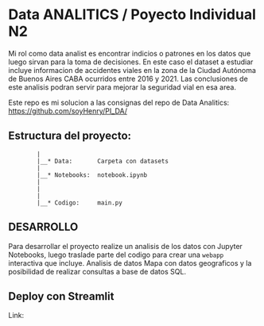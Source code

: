 # Data ANALITICS / Poyecto Individual N2

Mi rol como data analist es encontrar indicios o patrones en los datos que luego sirvan para la toma de decisiones. 
En este caso el dataset a estudiar incluye informacion de accidentes viales en la zona de la Ciudad Autónoma de Buenos Aires CABA ocurridos entre 2016 y 2021. 
Las conclusiones de este analisis podran servir para mejorar la seguridad vial en esa area.

Este repo es mi solucion a las consignas del repo de Data Analitics: https://github.com/soyHenry/PI_DA/

## Estructura del proyecto:

            |
            |__* Data:       Carpeta con datasets
            |
            |__* Notebooks:  notebook.ipynb
            |                
            |                
            |
            |__* Codigo:     main.py

## DESARROLLO

Para desarrollar el proyecto realize un analisis de los datos con Jupyter Notebooks, luego
traslade parte del codigo para crear una `webapp` interactiva que incluye. Analisis de datos
Mapa con datos geograficos y la posibilidad de realizar consultas a base de datos SQL.

## Deploy con Streamlit

Link:
